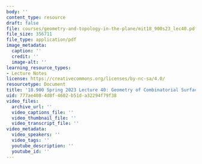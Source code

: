 ```yaml
---
body: ''
content_type: resource
draft: false
file: courses/geometry-and-topology-in-the-plane/mit18_900s23_lec40.pdf
file_size: 356711
file_type: application/pdf
image_metadata:
  caption: ''
  credit: ''
  image-alt: ''
learning_resource_types:
- Lecture Notes
license: https://creativecommons.org/licenses/by-nc-sa/4.0/
resourcetype: Document
title: '18.900 Spring 2023 Lecture 40: Geometry of Combinatorial Surfaces'
uid: 777ae408-4d8f-4602-b51d-a32294f79f38
video_files:
  archive_url: ''
  video_captions_file: ''
  video_thumbnail_file: ''
  video_transcript_file: ''
video_metadata:
  video_speakers: ''
  video_tags: ''
  youtube_description: ''
  youtube_id: ''
---
```

